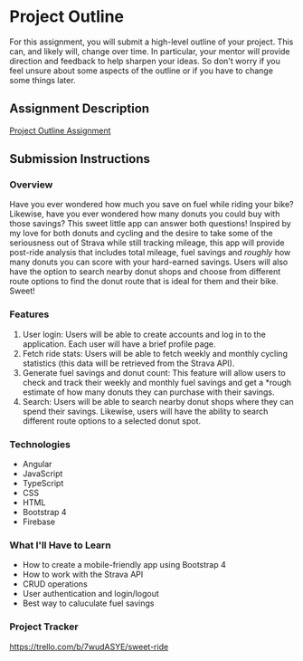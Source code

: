 # Project Outline
For this assignment, you will submit a high-level outline of your project. This can, and likely will, change over time. In particular, your mentor will provide direction and feedback to help sharpen your ideas. So don't worry if you feel unsure about some aspects of the outline or if you have to change some things later.

## Assignment Description
[Project Outline Assignment](https://education.launchcode.org/liftoff/modules/assignments/project-outline)

## Submission Instructions

### Overview
Have you ever wondered how much you save on fuel while riding your bike? Likewise, have you ever wondered how many donuts you could buy with those savings? This sweet little app can answer both questions! Inspired by my love for both donuts and cycling and the desire to take some of the seriousness out of Strava while still tracking mileage, this app will provide post-ride analysis that includes total mileage, fuel savings and *roughly* how many donuts you can score with your hard-earned savings. Users will also have the option to search nearby donut shops and choose from different route options to find the donut route that is ideal for them and their bike. Sweet!
### Features
1. User login: Users will be able to create accounts and log in to the application. Each user will have a brief profile page.
2. Fetch ride stats: Users will be able to fetch weekly and monthly cycling statistics (this data will be retrieved from the Strava API).
3. Generate fuel savings and donut count: This feature will allow users to check and track their weekly and monthly fuel savings and get a *rough estimate of how many donuts they can purchase with their savings.
4. Search: Users will be able to search nearby donut shops where they can spend their savings. Likewise, users will have the ability to search different route options to a selected donut spot. 
### Technologies
- Angular 
- JavaScript
- TypeScript
- CSS
- HTML
- Bootstrap 4
- Firebase
### What I'll Have to Learn
- How to create a mobile-friendly app using Bootstrap 4
- How to work with the Strava API
- CRUD operations
- User authentication and login/logout
- Best way to caluculate fuel savings

### Project Tracker
https://trello.com/b/7wudASYE/sweet-ride
